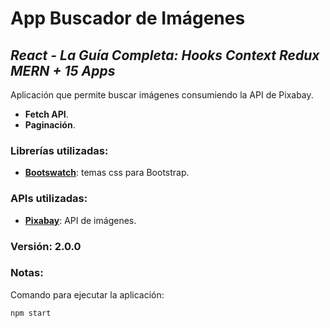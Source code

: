 # App Buscador de Imágenes

## *React - La Guía Completa: Hooks Context Redux MERN + 15 Apps*

Aplicación que permite buscar imágenes consumiendo la API de Pixabay.

- **Fetch API**.
- **Paginación**.

### Librerías utilizadas:
- [**Bootswatch**](https://bootswatch.com/): temas css para Bootstrap.

### APIs utilizadas:
- [**Pixabay**](https://pixabay.com/): API de imágenes.

### Versión: 2.0.0

### Notas:
Comando para ejecutar la aplicación:
```
npm start
```
